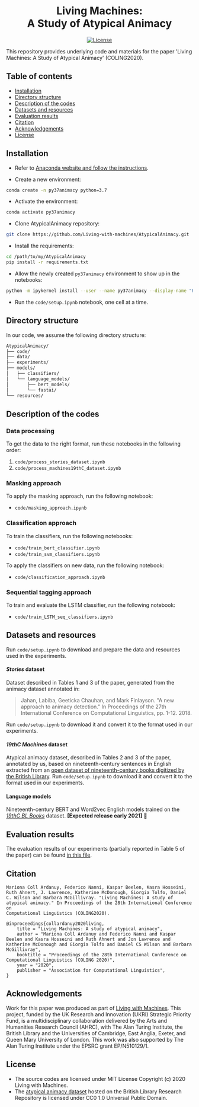 <div align="center">
    <h1>Living Machines:<br>
      A Study of Atypical Animacy</h1>
</div>
 
<p align="center">
    <a href="https://github.com/Living-with-machines/DeezyMatch/blob/master/LICENSE">
        <img alt="License" src="https://img.shields.io/badge/License-MIT-yellow.svg">
    </a>
    <br/>
</p>

This repository provides underlying code and materials for the paper 'Living Machines: A Study of Atypical Animacy' (COLING2020).

## Table of contents

* [Installation](https://github.com/Living-with-machines/AtypicalAnimacy/#installation)
* [Directory structure](https://github.com/Living-with-machines/AtypicalAnimacy/#directory-structure)
* [Description of the codes](https://github.com/Living-with-machines/AtypicalAnimacy/#description-of-the-codes)
* [Datasets and resources](https://github.com/Living-with-machines/AtypicalAnimacy/#datasets-and-resources)
* [Evaluation results](https://github.com/Living-with-machines/AtypicalAnimacy/#evaluation-results)
* [Citation](https://github.com/Living-with-machines/AtypicalAnimacy/#citation)
* [Acknowledgements](https://github.com/Living-with-machines/AtypicalAnimacy/#acknowledgements)
* [License](https://github.com/Living-with-machines/AtypicalAnimacy/#license)

## Installation

* Refer to [Anaconda website and follow the instructions](https://docs.anaconda.com/anaconda/install/).

* Create a new environment:

```bash
conda create -n py37animacy python=3.7
```

* Activate the environment:

```bash
conda activate py37animacy
```

* Clone AtypicalAnimacy repository:

```bash
git clone https://github.com/Living-with-machines/AtypicalAnimacy.git
```

* Install the requirements:

```bash
cd /path/to/my/AtypicalAnimacy
pip install -r requirements.txt
```

* Allow the newly created `py37animacy` environment to show up in the notebooks:

```bash
python -m ipykernel install --user --name py37animacy --display-name "Python (py37animacy)"
```

* Run the `code/setup.ipynb` notebook, one cell at a time.


## Directory structure

In our code, we assume the following directory structure:

```bash
AtypicalAnimacy/
├── code/
├── data/
├── experiments/
├── models/
│   ├── classifiers/
│   └── language_models/
│       ├── bert_models/
│       └── fastai/
└── resources/
```

## Description of the codes

### Data processing
To get the data to the right format, run these notebooks in the following order:
1. `code/process_stories_dataset.ipynb`
2. `code/process_machines19thC_dataset.ipynb`

### Masking approach

To apply the masking approach, run the following notebook:
* `code/masking_approach.ipynb`

### Classification approach

To train the classifiers, run the following notebooks:
* `code/train_bert_classifier.ipynb`
* `code/train_svm_classifiers.ipynb`

To apply the classifiers on new data, run the following notebook:
* `code/classification_approach.ipynb`

### Sequential tagging approach
To train and evaluate the LSTM classifier, run the following notebook:
* `code/train_LSTM_seq_classifiers.ipynb`

## Datasets and resources

Run `code/setup.ipynb` to download and prepare the data and resources used in the experiments.

#### _Stories_ dataset
Dataset described in Tables 1 and 3 of the paper, generated from the animacy dataset annotated in:
  > Jahan, Labiba, Geeticka Chauhan, and Mark Finlayson. "A new approach to animacy detection." In Proceedings of the 27th International Conference on Computational Linguistics, pp. 1-12. 2018.

Run `code/setup.ipynb` to download it and convert it to the format used in our experiments.
  
#### _19thC Machines_ dataset
Atypical animacy dataset, described in Tables 2 and 3 of the paper, annotated by us, based on nineteenth-century sentences in English extracted from an [open dataset of nineteenth-century books digitized by the British Library](https://data.bl.uk/digbks/db14.html). Run `code/setup.ipynb` to download it and convert it to the format used in our experiments.

#### Language models
Nineteenth-century BERT and Word2vec English models trained on the [_19thC BL Books_](https://data.bl.uk/digbks/db14.html) dataset. **[Expected release early 2021]** :construction:

## Evaluation results

The evaluation results of our experiments (partially reported in Table 5 of the paper) can be found [in this file](https://github.com/Living-with-machines/AtypicalAnimacy/blob/main/evaluation.md).

## Citation

```
Mariona Coll Ardanuy, Federico Nanni, Kaspar Beelen, Kasra Hosseini, Ruth Ahnert, J. Lawrence, Katherine McDonough, Giorgia Tolfo, Daniel C. Wilson and Barbara McGillivray. "Living Machines: A study of atypical animacy." In Proceedings of the 28th International Conference on
Computational Linguistics (COLING2020).
```

```
@inproceedings{collardanuy2020living,
    title = "Living Machines: A study of atypical animacy",
    author = "Mariona Coll Ardanuy and Federico Nanni and Kaspar Beelen and Kasra Hosseini and Ruth Ahnert and Jon Lawrence and Katherine McDonough and Giorgia Tolfo and Daniel CS Wilson and Barbara McGillivray",
    booktitle = "Proceedings of the 28th International Conference on Computational Linguistics (COLING 2020)",
    year = "2020",
    publisher = "Association for Computational Linguistics",
}
```

## Acknowledgements

Work for this paper was produced as part of [Living with Machines](http://livingwithmachines.ac.uk/). This project, funded by the UK Research and Innovation (UKRI) Strategic Priority Fund, is a multidisciplinary collaboration delivered by the Arts and Humanities Research Council (AHRC), with The Alan Turing Institute, the British Library and the Universities of Cambridge, East Anglia, Exeter, and Queen Mary University of London. This work was also supported by The Alan Turing Institute under the EPSRC grant EP/N510129/1.

## License

- The source codes are licensed under MIT License Copyright (c) 2020 Living with Machines.
- The [atypical animacy dataset](https://bl.iro.bl.uk/work/ns/323177af-6081-4e93-8aaf-7932ca4a390a) hosted on the British Library Research Repository is licensed under CC0 1.0 Universal Public Domain.
